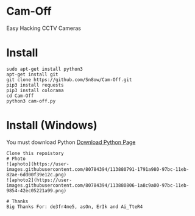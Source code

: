 # Cam-Off
Easy Hacking CCTV Cameras
# Install 
```
sudo apt-get install python3
apt-get install git
git clone https://github.com/Sn8ow/Cam-Off.git
pip3 install requests
pip3 install colorama
cd Cam-Off
python3 cam-off.py
```
# Install (Windows)
You must download Python [Download Python Page](https://www.python.org/downloads/)
```
Clone this repoistory
# Photo
![aphoto](https://user-images.githubusercontent.com/80784394/113880791-1791a980-97bc-11eb-82ae-6dd00f39e12c.png)
![aphoto2](https://user-images.githubusercontent.com/80784394/113880806-1a8c9a00-97bc-11eb-9854-42ec05221a99.png)

# Thanks
Big Thanks For: de3fr4me5, asOn, ErIk and Ai_TteR4

